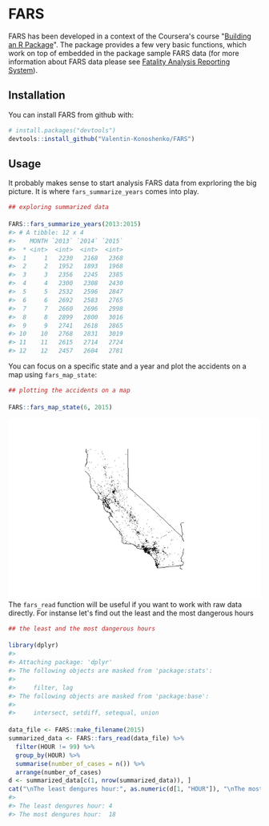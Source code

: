 
<!-- README.md is generated from README.Rmd. Please edit that file -->
FARS
====

FARS has been developed in a context of the Coursera's course "[Building an R Package](https://www.coursera.org/learn/r-packages/home/welcome)". The package provides a few very basic functions, which work on top of embedded in the package sample FARS data (for more information about FARS data please see [Fatality Analysis Reporting System](https://www.nhtsa.gov/research-data/fatality-analysis-reporting-system-fars)).

Installation
------------

You can install FARS from github with:

``` r
# install.packages("devtools")
devtools::install_github("Valentin-Konoshenko/FARS")
```

Usage
-----

It probably makes sense to start analysis FARS data from exprloring the big picture. It is where `fars_summarize_years` comes into play.

``` r
## exploring summarized data

FARS::fars_summarize_years(2013:2015)
#> # A tibble: 12 x 4
#>    MONTH `2013` `2014` `2015`
#>  * <int>  <int>  <int>  <int>
#>  1     1   2230   2168   2368
#>  2     2   1952   1893   1968
#>  3     3   2356   2245   2385
#>  4     4   2300   2308   2430
#>  5     5   2532   2596   2847
#>  6     6   2692   2583   2765
#>  7     7   2660   2696   2998
#>  8     8   2899   2800   3016
#>  9     9   2741   2618   2865
#> 10    10   2768   2831   3019
#> 11    11   2615   2714   2724
#> 12    12   2457   2604   2781
```

You can focus on a specific state and a year and plot the accidents on a map using `fars_map_state`:

``` r
## plotting the accidents on a map

FARS::fars_map_state(6, 2015)
```

![](README-unnamed-chunk-3-1.png) The `fars_read` function will be useful if you want to work with raw data directly. For instanse let's find out the least and the most dangerous hours

``` r
## the least and the most dangerous hours

library(dplyr)
#> 
#> Attaching package: 'dplyr'
#> The following objects are masked from 'package:stats':
#> 
#>     filter, lag
#> The following objects are masked from 'package:base':
#> 
#>     intersect, setdiff, setequal, union

data_file <- FARS::make_filename(2015)
summarized_data <- FARS::fars_read(data_file) %>%
  filter(HOUR != 99) %>%
  group_by(HOUR) %>% 
  summarise(number_of_cases = n()) %>%
  arrange(number_of_cases)
d <- summarized_data[c(1, nrow(summarized_data)), ]
cat("\nThe least dengures hour:", as.numeric(d[1, "HOUR"]), "\nThe most dengures hour: ", as.numeric(d[2, "HOUR"]))
#> 
#> The least dengures hour: 4 
#> The most dengures hour:  18
```
